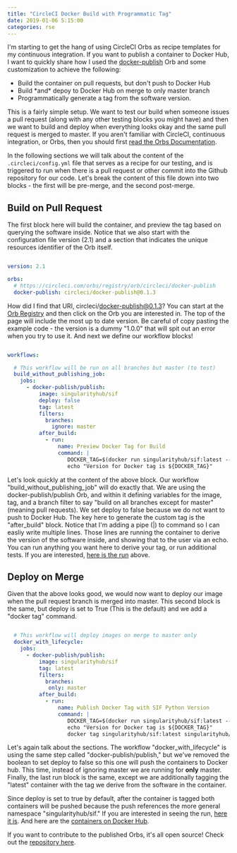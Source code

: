 ```yaml
---
title: "CircleCI Docker Build with Programmatic Tag"
date: 2019-01-06 5:15:00
categories: rse
---
```


I'm starting to get the hang of using CircleCI Orbs as recipe templates
for my continuous integration. If you want to publish a container to Docker
Hub, I want to quickly share how I used the [docker-publish](https://circleci.com/orbs/registry/orb/circleci/docker-publish) Orb and some customization to achieve the following:

<ul class="custom-counter">
  <li>Build the container on pull requests, but don't push to Docker Hub</li>
  <li>Build *and* depoy to Docker Hub on merge to only master branch</li>
  <li>Programmatically generate a tag from the software version.</li>
</ul>


This is a fairly simple setup. We want to test our build when someone issues 
a pull request (along with any other testing blocks you might have) and then
we want to build and deploy when everything looks okay and the same pull
request is merged to master. If you aren't familiar with CircleCI, continuous
integration, or Orbs, then you should first 
[read the Orbs Documentation](https://circleci.com/docs/2.0/orb-intro/).

In the following sections we will talk about the content of the `.circleci/config.yml`
file that serves as a recipe for our testing, and is triggered to run when there 
is a pull request or other commit into the Github repository for our code.
Let's break the content of this file down into two blocks - the first 
will be pre-merge, and the second post-merge.


## Build on Pull Request

The first block here will build the container, and preview the tag based on querying the software inside. Notice that we also start with the configuration file version (2.1) and
a section that indicates the unique resources identifier of the Orb itself.

```yaml

version: 2.1

orbs:
  # https://circleci.com/orbs/registry/orb/circleci/docker-publish
  docker-publish: circleci/docker-publish@0.1.3

```

How did I find that URI, circleci/docker-publish@0.1.3? 
You can start at the [Orb Registry](https://circleci.com/orbs/registry/)
and then click on the Orb you are interested in. The top of the page will include
the most up to date version. Be careful of copy pasting the example code - the
version is a dummy "1.0.0" that will spit out an error when you try to use it.
And next we define our workflow blocks!

```yaml

workflows:

  # This workflow will be run on all branches but master (to test)
  build_without_publishing_job:
    jobs:
      - docker-publish/publish:
          image: singularityhub/sif
          deploy: false
          tag: latest
          filters:
            branches:
              ignore: master
          after_build:
            - run:
                name: Preview Docker Tag for Build
                command: |
                   DOCKER_TAG=$(docker run singularityhub/sif:latest --version)
                   echo "Version for Docker tag is ${DOCKER_TAG}"

```

Let's look quickly at the content of the above block. Our workflow 
"build_without_publishing_job" will do exactly that. We are using the docker-publish/publish
Orb, and within it defining variables for the image, tag, and a branch filter to say
"build on all branches except for master" (meaning pull requests). We set deploy
to false because we do not want to push to Docker Hub. The key here to generate
the custom tag is the "after_build" block. Notice that I'm adding a pipe (|) to
command so I can easliy write multiple lines. Those lines are running the container
to derive the version of the software inside, and showing that to the user
via an echo. You can run anything you want here to derive your tag, or run
additional tests. If you are interested, [here is the run](https://circleci.com/gh/singularityhub/sif/19) above.


## Deploy on Merge

Given that the above looks good, we would now want to deploy our image when the
pull request branch is merged into master. This second block is the same, 
but deploy is set to True (This is the default) and we add a "docker tag" command.

```yaml

  # This workflow will deploy images on merge to master only
  docker_with_lifecycle:
    jobs:
      - docker-publish/publish:
          image: singularityhub/sif
          tag: latest
          filters:
            branches:
             only: master
          after_build:
            - run:
                name: Publish Docker Tag with SIF Python Version
                command: |
                   DOCKER_TAG=$(docker run singularityhub/sif:latest --version)
                   echo "Version for Docker tag is ${DOCKER_TAG}"
                   docker tag singularityhub/sif:latest singularityhub/sif:${DOCKER_TAG}

```

Let's again talk about the sections. The workflow "docker_with_lifecycle" is using
the same step called "docker-publish/publish," but we've removed the boolean
to set deploy to false so this one will push the containers to Docker hub. This
time, instead of ignoring master we are running for <strong>only</strong> master.
Finally, the last run block is the same, except we are additionally tagging the "latest"
container with the tag we derive from the software in the container.

Since deploy is set to true by default, after the container is tagged both containers 
will be pushed because the push references the more general namespace "singularityhub/sif."
If you are interested in seeing the run, [here it is](https://circleci.com/gh/singularityhub/sif/22).
And here are the [containers on Docker Hub](https://cloud.docker.com/u/singularityhub/repository/registry-1.docker.io/singularityhub/sif). 

If you want to contribute to the published Orbs, it's all open source! Check
out the [repository here](https://github.com/CircleCI-Public/circleci-orbs).
